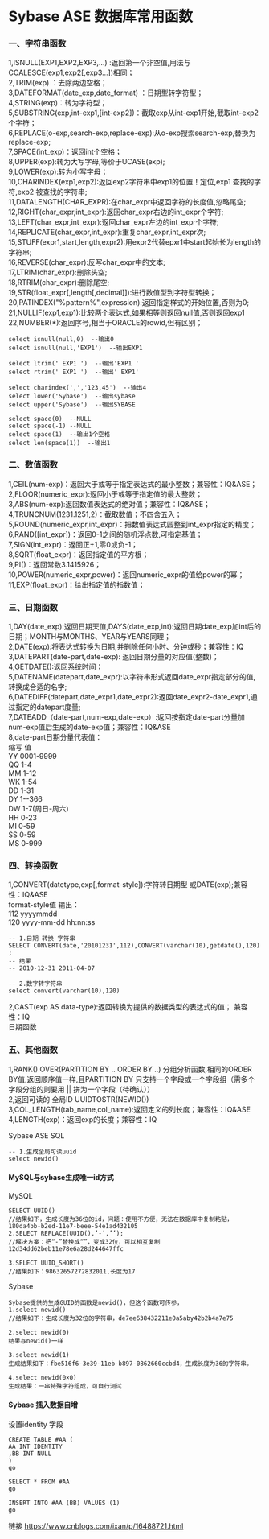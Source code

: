 # Sybase ASE 数据库常用函数

### 一、字符串函数

1,ISNULL(EXP1,EXP2,EXP3,...) :返回第一个非空值,用法与COALESCE(exp1,exp2[,exp3...])相同；  
2,TRIM(exp) ：去除两边空格；  
3,DATEFORMAT(date_exp,date_format) ：日期型转字符型；  
4,STRING(exp)：转为字符型；  
5,SUBSTRING(exp,int-exp1,[int-exp2])：截取exp从int-exp1开始,截取int-exp2个字符；  
6,REPLACE(o-exp,search-exp,replace-exp):从o-exp搜索search-exp,替换为replace-exp;  
7,SPACE(int_exp)：返回int个空格；  
8,UPPER(exp):转为大写字母,等价于UCASE(exp);  
9,LOWER(exp):转为小写字母；  
10,CHARINDEX(exp1,exp2):返回exp2字符串中exp1的位置！定位,exp1 查找的字符,exp2 被查找的字符串;  
11,DATALENGTH(CHAR_EXPR):在char_expr中返回字符的长度值,忽略尾空;  
12,RIGHT(char_expr,int_expr):返回char_expr右边的int_expr个字符;    
13,LEFT(char_expr,int_expr):返回char_expr左边的int_expr个字符;  
14,REPLICATE(char_expr,int_expr):重复char_expr,int_expr次;  
15,STUFF(expr1,start,length,expr2):用expr2代替epxr1中start起始长为length的字符串;  
16,REVERSE(char_expr):反写char_expr中的文本;  
17,LTRIM(char_expr):删除头空;  
18,RTRIM(char_expr):删除尾空;  
19,STR(float_expr[,length[,decimal]]):进行数值型到字符型转换；  
20,PATINDEX("%pattern%",expression):返回指定样式的开始位置,否则为0;  
21,NULLIF(exp1,exp1):比较两个表达式,如果相等则返回null值,否则返回exp1  
22,NUMBER(*):返回序号,相当于ORACLE的rowid,但有区别；

````shell script
select isnull(null,0)  --输出0
select isnull(null,'EXP1')  --输出EXP1

select ltrim(' EXP1 ')  --输出'EXP1 '
select rtrim(' EXP1 ')  --输出' EXP1'

select charindex(',','123,45')  --输出4
select lower('Sybase')  --输出sybase
select upper('Sybase')  --输出SYBASE

select space(0)  --NULL 
select space(-1) --NULL
select space(1)  --输出1个空格
select len(space(1))  --输出1
````

### 二、数值函数

1,CEIL(num-exp)：返回大于或等于指定表达式的最小整数；兼容性：IQ&ASE；  
2,FLOOR(numeric_expr):返回小于或等于指定值的最大整数；  
3,ABS(num-exp):返回数值表达式的绝对值；兼容性：IQ&ASE；  
4,TRUNCNUM(1231.1251,2)：截取数值；不四舍五入；
5,ROUND(numeric_expr,int_expr)：把数值表达式圆整到int_expr指定的精度；  
6,RAND([int_expr])：返回0-1之间的随机浮点数,可指定基值；  
7,SIGN(int_expr)：返回正+1,零0或负-1；  
8,SQRT(float_expr)：返回指定值的平方根；  
9,PI()：返回常数3.1415926；  
10,POWER(numeric_expr,power)：返回numeric_expr的值给power的幂；  
11,EXP(float_expr)：给出指定值的指数值；

### 三、日期函数

1,DAY(date_exp):返回日期天值,DAYS(date_exp,int):返回日期date_exp加int后的日期；MONTH与MONTHS、YEAR与YEARS同理；  
2,DATE(exp):将表达式转换为日期,并删除任何小时、分钟或秒；兼容性：IQ  
3,DATEPART(date-part,date-exp): 返回日期分量的对应值(整数)；  
4,GETDATE():返回系统时间；  
5,DATENAME(datepart,date_expr):以字符串形式返回date_expr指定部分的值,转换成合适的名字;  
6,DATEDIFF(datepart,date_expr1,date_expr2):返回date_expr2-date_expr1,通过指定的datepart度量;  
7,DATEADD（date-part,num-exp,date-exp）:返回按指定date-part分量加num-exp值后生成的date-exp值；兼容性：IQ&ASE  
8,date-part日期分量代表值：  
缩写 值  
YY 0001-9999  
QQ 1-4  
MM 1-12  
WK 1-54  
DD 1-31  
DY 1--366  
DW 1-7(周日-周六)  
HH 0-23  
MI 0-59  
SS 0-59  
MS 0-999

### 四、转换函数

1,CONVERT(datetype,exp[,format-style]):字符转日期型 或DATE(exp);兼容性：IQ&ASE  
format-style值 输出：  
112 yyyymmdd  
120 yyyy-mm-dd hh:nn:ss

````
-- 1.日期 转换 字符串
SELECT CONVERT(date,'20101231',112),CONVERT(varchar(10),getdate(),120) ;    
-- 结果    
-- 2010-12-31 2011-04-07  

-- 2.数字转字符串
select convert(varchar(10),120)
````

2,CAST(exp AS data-type):返回转换为提供的数据类型的表达式的值； 兼容性：IQ  
日期函数

### 五、其他函数

1,RANK() OVER(PARTITION BY .. ORDER BY ..) 分组分析函数,相同的ORDER BY值,返回顺序值一样,且PARTITION BY
只支持一个字段或一个字段组（需多个字段分组的则要用 || 拼为一个字段（待确认））  
2,返回可读的 全局ID UUIDTOSTR(NEWID())  
3,COL_LENGTH(tab_name,col_name):返回定义的列长度；兼容性：IQ&ASE  
4,LENGTH(exp)：返回exp的长度；兼容性：IQ

Sybase ASE SQL

````shell sceipt
-- 1.生成全局可读uuid
select newid()
````

#### MySQL与sybase生成唯一id方式

MySQL

````shell sceipt
SELECT UUID()
//结果如下，生成长度为36位的id，问题：使用不方便，无法在数据库中复制粘贴，
180da4bb-b2ed-11e7-beee-54e1ad432105
2.SELECT REPLACE(UUID(),’-’,’’);
//解决方案：把“-”替换成“”，变成32位，可以相互复制12d34dd62beb11e78e6a28d244647ffc

3.SELECT UUID_SHORT()
//结果如下：98632657272832011,长度为17
````

Sybase

````
Sybase提供的生成GUID的函数是newid()，但这个函数可传参，
1.select newid()
//结果如下：生成长度为32位的字符串，de7ee638432211e0a5aby42b2b4a7e75

2.select newid(0)
结果与newid()一样

3.select newid(1)
生成结果如下：fbe516f6-3e39-11eb-b897-0862660ccbd4，生成长度为36的字符串。

4.select newid(0×0)
生成结果：一串特殊字符组成，可自行测试
````

#### Sybase 插入数据自增

设置identity 字段

````
CREATE TABLE #AA (
AA INT IDENTITY
,BB INT NULL
)
go

SELECT * FROM #AA
go

INSERT INTO #AA (BB) VALUES (1)
go
````

链接
<https://www.cnblogs.com/ixan/p/16488721.html>
